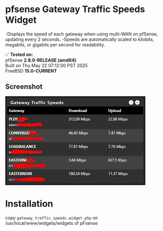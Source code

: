 # pfsense Gateway Traffic Speeds Widget
-Displays the speed of each gateway when using multi-WAN on pfSense, updating every 2 seconds.
-Speeds are automatically scaled to kilobits, megabits, or gigabits per second for readability.

✅ **Tested on:**  
pfSense **2.8.0-RELEASE (amd64)**  
Built on Thu May 22 07:12:00 PST 2025  
FreeBSD **15.0-CURRENT**

## Screenshot

![Screenshot](https://github.com/woots29/pfsense-gateway-traffic-speeds-widget/blob/main/gateway_speed_widget.JPG?raw=true)

# Installation
copy `gateway_traffic_speeds.widget.php` on /usr/local/www/widgets/widgets of pFsense

